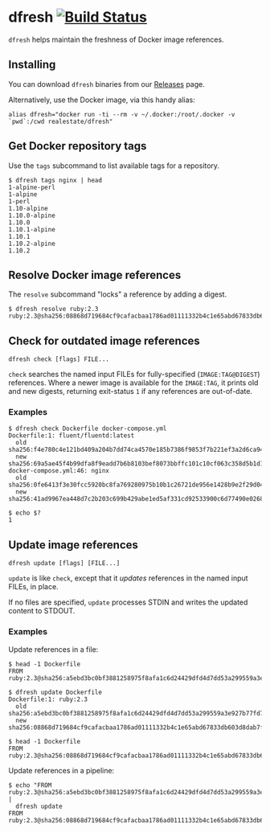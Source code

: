 # dfresh [![Build Status](https://travis-ci.org/realestate-com-au/dfresh.svg?branch=master)](https://travis-ci.org/realestate-com-au/dfresh)

`dfresh` helps maintain the freshness of Docker image references.

## Installing

You can download `dfresh` binaries from our [Releases](https://github.com/realestate-com-au/dfresh/releases) page.

Alternatively, use the Docker image, via this handy alias:

    alias dfresh="docker run -ti --rm -v ~/.docker:/root/.docker -v `pwd`:/cwd realestate/dfresh"

## Get Docker repository tags

Use the `tags` subcommand to list available tags for a repository.

```
$ dfresh tags nginx | head
1-alpine-perl
1-alpine
1-perl
1.10-alpine
1.10.0-alpine
1.10.0
1.10.1-alpine
1.10.1
1.10.2-alpine
1.10.2
```

## Resolve Docker image references

The `resolve` subcommand "locks" a reference by adding a digest.

```
$ dfresh resolve ruby:2.3
ruby:2.3@sha256:08868d719684cf9cafacbaa1786ad01111332b4c1e65abd67833db603d8dab7f
```

## Check for outdated image references

```
dfresh check [flags] FILE...
```

`check` searches the named input FILEs for fully-specified (`IMAGE:TAG@DIGEST`) references. Where a newer image is available for the `IMAGE:TAG`, it prints old and new digests, returning exit-status `1` if any references are out-of-date.

### Examples

```
$ dfresh check Dockerfile docker-compose.yml
Dockerfile:1: fluent/fluentd:latest
  old sha256:f4e780c4e121bd409a204b7dd74ca4570e185b7386f9853f7b221ef3a2d6ca94
  new sha256:69a5ae45f4b99dfa8f9eadd7b6b8103bef8073bbffc101c10cf063c358d5b1d1
docker-compose.yml:46: nginx
  old sha256:0fe6413f3e30fcc5920bc8fa769280975b10b1c26721de956e1428b9e2f29d04
  new sha256:41ad9967ea448d7c2b203c699b429abe1ed5af331cd92533900c6d77490e0268

$ echo $?
1
```

## Update image references

```
dfresh update [flags] [FILE...]
```

`update` is like `check`, except that it _updates_ references in the named input FILEs, in place.

If no files are specified, `update` processes STDIN and writes the updated content to STDOUT.

### Examples

Update references in a file:

```
$ head -1 Dockerfile
FROM ruby:2.3@sha256:a5ebd3bc0bf3881258975f8afa1c6d24429dfd4d7dd53a299559a3e927b77fd7

$ dfresh update Dockerfile
Dockerfile:1: ruby:2.3
  old sha256:a5ebd3bc0bf3881258975f8afa1c6d24429dfd4d7dd53a299559a3e927b77fd7
  new sha256:08868d719684cf9cafacbaa1786ad01111332b4c1e65abd67833db603d8dab7f

$ head -1 Dockerfile
FROM ruby:2.3@sha256:08868d719684cf9cafacbaa1786ad01111332b4c1e65abd67833db603d8dab7f
```

Update references in a pipeline:

```
$ echo "FROM ruby:2.3@sha256:a5ebd3bc0bf3881258975f8afa1c6d24429dfd4d7dd53a299559a3e927b77fd7" |
  dfresh update
FROM ruby:2.3@sha256:08868d719684cf9cafacbaa1786ad01111332b4c1e65abd67833db603d8dab7f
```
